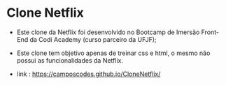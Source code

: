 # Clone Netflix

  - Este clone da Netflix foi desenvolvido no Bootcamp de Imersão Front-End da Codi Academy (curso parceiro da UFJF);

  - Este clone tem objetivo apenas de treinar css e html, o mesmo não possui as funcionalidades da Netflix.
  
  - link : https://camposcodes.github.io/CloneNetflix/
